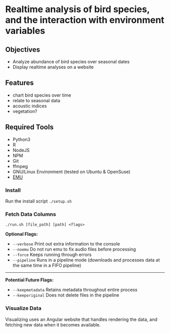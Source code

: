 # Realtime analysis of bird species, and the interaction with environment variables

## Objectives

- Analyze abundance of bird species over seasonal dates
- Display realtime analyses on a website

## Features

- chart bird species over time
- relate to seasonal data
- acoustic indices
- vegetation?

## Required Tools

- Python3
- R
- NodeJS
- NPM
- Git
- ffmpeg
- GNU/Linux Environment (tested on Ubuntu & OpenSuse)
- [EMU](https://github.com/QutEcoacoustics/emu)

### Install

Run the install script `./setup.sh`

### Fetch Data Columns

`./run.sh [file_path] [path] <flags>`

**Optional Flags:**

- `--verbose` Print out extra information to the console
- `--noemu` Do not run emu to fix audio files before processing
- `--force` Keeps running through errors
- `--pipeline` Runs in a pipeline mode (downloads and processes data at the same time in a FIFO pipeline)

---

**Potential Future Flags:**

- `--keepmetadata` Retains metadata throughout entire process
- `--keeporiginal` Does not delete files in the pipeline

### Visualize Data

Visualizing uses an Angular website that handles rendering the data, and fetching new data when it becomes available.
